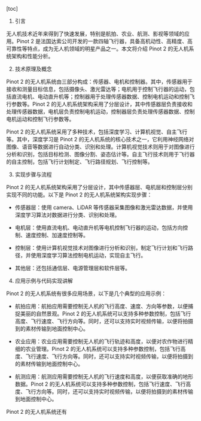 
[toc]                    
                
                
1. 引言

无人机技术近年来得到了快速发展，特别是航拍、农业、航测、影视等领域的应用。Pinot 2 是法国达索公司开发的一款四轴飞行器，具备高机动性、高精度、高可靠性等特点，成为无人机领域的明星产品之一。本文将介绍 Pinot 2 的无人机系统架构和性能分析。

2. 技术原理及概念

Pinot 2 的无人机系统由三部分构成：传感器、电机和控制器。其中，传感器用于接收和测量目标信息，包括摄像头、激光雷达等；电机用于控制飞行器的运动，包括直流电机、电动直升机等；控制器用于处理传感器数据、控制电机运动和控制飞行参数等。Pinot 2 的无人机系统架构采用了分层设计，其中传感器层负责接收和处理传感器数据，电机层负责控制电机运动，控制器层负责处理传感器数据、控制电机运动和控制飞行参数等。

Pinot 2 的无人机系统采用了多种技术，包括深度学习、计算机视觉、自主飞行等。其中，深度学习是 Pinot 2 的无人机系统的核心技术之一，它利用神经网络对图像、语音等数据进行自动分类、识别和处理。计算机视觉技术则用于对图像进行分析和识别，包括目标检测、图像分割、姿态估计等。自主飞行技术则用于飞行器的自主控制，包括飞行计划制定、飞行路径规划、飞行控制等。

3. 实现步骤与流程

Pinot 2 的无人机系统架构采用了分层设计，其中传感器层、电机层和控制层分别实现不同的功能。以下是 Pinot 2 的无人机系统架构实现步骤：

- 传感器层：使用 camera、LiDAR 等传感器采集图像和激光雷达数据，并使用深度学习算法对数据进行分类、识别和处理。

- 电机层：使用直流电机、电动直升机等电机控制飞行器的运动，包括方向控制、速度控制、加速度控制等。

- 控制层：使用计算机视觉技术对图像进行分析和识别，制定飞行计划和飞行路径，并使用深度学习算法控制电机运动，实现自主飞行。

- 其他层：还包括通信层、电源管理层和软件层等。

4. 应用示例与代码实现讲解

Pinot 2 的无人机系统有很多应用场景，以下是几个典型的应用示例：

- 航拍应用：航拍应用需要控制无人机的飞行高度、速度、方向等参数，以便捕捉美丽的自然景观。Pinot 2 的无人机系统可以支持多种参数控制，包括飞行高度、飞行速度、飞行方向等。同时，还可以支持实时视频传输，以便将拍摄到的素材传输到地面控制中心。

- 农业应用：农业应用需要控制无人机的飞行轨迹和高度，以便对农作物进行精细的农业管理。Pinot 2 的无人机系统可以支持多种参数控制，包括飞行高度、飞行速度、飞行方向等。同时，还可以支持实时视频传输，以便将拍摄到的素材传输到地面控制中心。

- 航测应用：航测应用需要控制无人机的飞行速度和高度，以便获取准确的地形数据。Pinot 2 的无人机系统可以支持多种参数控制，包括飞行速度、飞行高度、飞行方向等。同时，还可以支持实时视频传输，以便将拍摄到的素材传输到地面控制中心。

Pinot 2 的无人机系统还有

